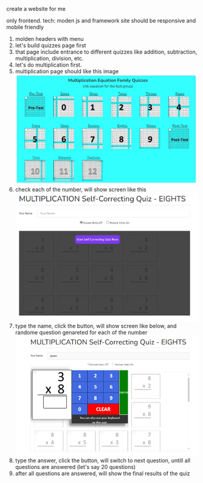 create a website for me

only frontend. 
tech: moden js and framework
site should be responsive and mobile friendly

1. molden headers with menu
2. let's build quizzes page first
3. that page include entrance to different quizzes like addition, subtraction, multiplication, division, etc.
4. let's do multiplication first. 
5. multiplication page should like this image
![alt text](image.png)
6. check each of the number, will show screen like this
![alt text](image-1.png)
7. type the name, click the button, will show screen like below, and randome question genareted for each of the number
![alt text](image-2.png)
8. type the answer, click the button, will switch to next question, untill all questions are answered (let's say 20 questions)
9. after all questions are answered, will show the final results of the quiz
